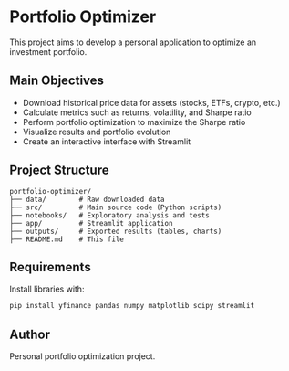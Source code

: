 # Portfolio Optimizer

This project aims to develop a personal application to optimize an investment portfolio.

## Main Objectives
- Download historical price data for assets (stocks, ETFs, crypto, etc.)
- Calculate metrics such as returns, volatility, and Sharpe ratio
- Perform portfolio optimization to maximize the Sharpe ratio
- Visualize results and portfolio evolution
- Create an interactive interface with Streamlit

## Project Structure

```
portfolio-optimizer/
├── data/        # Raw downloaded data
├── src/         # Main source code (Python scripts)
├── notebooks/   # Exploratory analysis and tests
├── app/         # Streamlit application
├── outputs/     # Exported results (tables, charts)
├── README.md    # This file
```

## Requirements
Install libraries with:
```bash
pip install yfinance pandas numpy matplotlib scipy streamlit
```

## Author
Personal portfolio optimization project.
